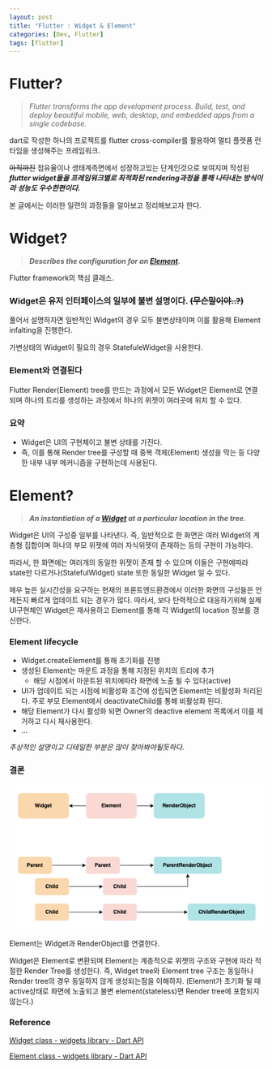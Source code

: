 ```yaml
---
layout: post
title: "Flutter : Widget & Element"
categories: [Dev, Flutter]
tags: [flutter]
---
```


# Flutter?

> *Flutter transforms the app development process. Build, test, and deploy beautiful mobile, web, desktop, and embedded apps from a single codebase.*
>

dart로 작성한 하나의 프로젝트를 flutter cross-compiler를 활용하여 멀티 플랫폼 런타임을 생성해주는 프레임워크.

~~아직까진~~ 점유율이나 생태계측면에서 성장하고있는 단계인것으로 보여지며 작성된 ***flutter widget들을 프레임워크별로 최적화된 rendering과정을 통해 나타내는 방식이라 성능도 우수한편이다.***

본 글에서는 이러한 일련의 과정들을 알아보고 정리해보고자 한다.

# Widget?

> ***Describes the configuration for an [Element](https://api.flutter.dev/flutter/widgets/Element-class.html).***
>

Flutter framework의 핵심 클래스.

### Widget은 유저 인터페이스의 일부에 불변 설명이다. ~~(무슨말이야..?)~~

풀어서 설명하자면 일반적인 Widget의 경우 모두 불변상태이며 이를 활용해 Element infalting을 진행한다.

가변상태의 Widget이 필요의 경우 StatefuleWidget을 사용한다.

### Element와 연결된다

Flutter Render(Element) tree를 만드는 과정에서 모든 Widget은 Element로 연결되며 하나의 트리를 생성하는 과정에서 하나의 위젯이 여러곳에 위치 할 수 있다.

### 요약

- Widget은 UI의 구현체이고 불변 상태를 가진다.
- 즉, 이를 통해 Render tree를 구성할 때 중복 객체(Element) 생성을 막는 등 다양한 내부 내부 메커니즘을 구현하는데 사용된다.

# Element?

> ***An instantiation of a [Widget](https://api.flutter.dev/flutter/widgets/Widget-class.html) at a particular location in the tree.***
>

Widget은 UI의 구성중 일부를 나타낸다. 즉, 일반적으로 한 화면은 여러 Widget의 계층형 집합이며 하나의 부모 위젯에 여러 자식위젯이 존재하는 등의 구현이 가능하다.

따라서, 한 화면에는 여러개의 동일한 위젯이 존재 할 수 있으며 이들은 구현에따라 state만 다르거나(StatefulWidget) state 또한 동일한 Widget 일 수 있다.

매우 높은 실시간성을 요구하는 현재의 프론트엔드환경에서 이러한 화면의 구성들은 언제든지 빠르게 업데이트 되는 경우가 많다. 따라서, 보다 탄력적으로 대응하기위해 실제 UI구현체인 Widget은 재사용하고 Element를 통해 각 Widget의 location 정보를 갱신한다.

### Element lifecycle

- Widget.createElement를 통해 초기화를 진행
- 생성된 Element는 마운트 과정을 통해 지정된 위치의 트리에 추가
  - 해당 시점에서 마운트된 위치에따라 화면에 노출 될 수 있다(active)
- UI가 업데이트 되는 시점에 비활성화 조건에 성립되면 Element는 비활성화 처리된다. 주로 부모 Element에서 deactivateChild를 통해 비활성화 된다.
- 해당 Element가 다시 활성화 되면 Owner의 deactive element 목록에서 이를 제거하고 다시 재사용한다.
- ...

*추상적인 설명이고 디테일한 부분은 많이 찾아봐야될듯하다.*

### 결론

![flutter-elements](/assets/img/220123-2-1.png)

Element는 Widget과 RenderObject를 연결한다.

Widget은 Element로 변환되며 Element는 계층적으로 위젯의 구조와 구현에 따라 적절한 Render Tree를 생성한다. 즉, Widget tree와 Element tree 구조는 동일하나 Render tree의 경우 동일하지 않게 생성되는점을 이해하자. (Element가 초기화 될 때 active상태로 화면에 노출되고 불변 element(stateless)면 Render tree에 포함되지 않는다.)

### Reference

[Widget class - widgets library - Dart API](https://api.flutter.dev/flutter/widgets/Widget-class.html)

[Element class - widgets library - Dart API](https://api.flutter.dev/flutter/widgets/Element-class.html)
